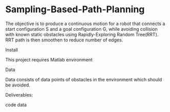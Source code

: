 # Sampling-Based-Path-Planning


The objective is to produce a continuous motion for a robot that connects a start configuration S and a goal configuration G, while avoiding collision with known static obstacles using Rapidly-Exploring Random Tree(RRT). RRT path is then smoothen to reduce number of edges.

Install

This project requires Matlab environment

Data

Data consists of data points of obstacles in the environment which should be avoided.

Deliverables:

code
data
